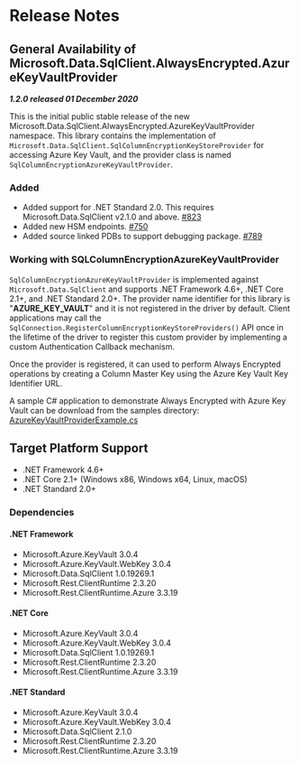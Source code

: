 # Release Notes

## General Availability of Microsoft.Data.SqlClient.AlwaysEncrypted.AzureKeyVaultProvider
_**1.2.0 released 01 December 2020**_

This is the initial public stable release of the new Microsoft.Data.SqlClient.AlwaysEncrypted.AzureKeyVaultProvider namespace. This library contains the implementation of `Microsoft.Data.SqlClient.SqlColumnEncryptionKeyStoreProvider` for accessing Azure Key Vault, and the provider class is named `SqlColumnEncryptionAzureKeyVaultProvider`.

### Added

- Added support for .NET Standard 2.0. This requires Microsoft.Data.SqlClient v2.1.0 and above. [#823](https://github.com/dotnet/SqlClient/pull/823)
- Added new HSM endpoints. [#750](https://github.com/dotnet/SqlClient/pull/750)
- Added source linked PDBs to support debugging package. [#789](https://github.com/dotnet/SqlClient/pull/789)

### Working with SQLColumnEncryptionAzureKeyVaultProvider
`SqlColumnEncryptionAzureKeyVaultProvider` is implemented against `Microsoft.Data.SqlClient` and supports .NET Framework 4.6+, .NET Core 2.1+, and .NET Standard 2.0+. The provider name identifier for this library is "**AZURE_KEY_VAULT**" and it is not registered in the driver by default. Client applications may call the `SqlConnection.RegisterColumnEncryptionKeyStoreProviders()` API once in the lifetime of the driver to register this custom provider by implementing a custom Authentication Callback mechanism.

Once the provider is registered, it can used to perform Always Encrypted operations by creating a Column Master Key using the Azure Key Vault Key Identifier URL.

A sample C# application to demonstrate Always Encrypted with Azure Key Vault can be download from the samples directory: [AzureKeyVaultProviderExample.cs](https://github.com/dotnet/SqlClient/blob/master/doc/samples/AzureKeyVaultProviderExample.cs)

## Target Platform Support

- .NET Framework 4.6+
- .NET Core 2.1+ (Windows x86, Windows x64, Linux, macOS)
- .NET Standard 2.0+

### Dependencies

#### .NET Framework

- Microsoft.Azure.KeyVault 3.0.4
- Microsoft.Azure.KeyVault.WebKey 3.0.4
- Microsoft.Data.SqlClient 1.0.19269.1
- Microsoft.Rest.ClientRuntime 2.3.20
- Microsoft.Rest.ClientRuntime.Azure 3.3.19

#### .NET Core

- Microsoft.Azure.KeyVault 3.0.4
- Microsoft.Azure.KeyVault.WebKey 3.0.4
- Microsoft.Data.SqlClient 1.0.19269.1
- Microsoft.Rest.ClientRuntime 2.3.20
- Microsoft.Rest.ClientRuntime.Azure 3.3.19

#### .NET Standard

- Microsoft.Azure.KeyVault 3.0.4
- Microsoft.Azure.KeyVault.WebKey 3.0.4
- Microsoft.Data.SqlClient 2.1.0
- Microsoft.Rest.ClientRuntime 2.3.20
- Microsoft.Rest.ClientRuntime.Azure 3.3.19
